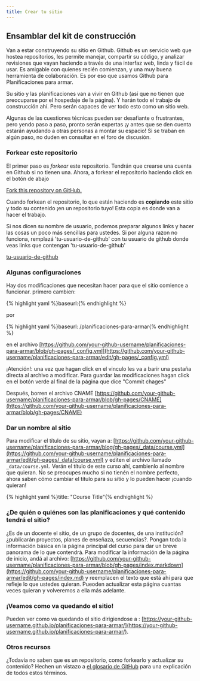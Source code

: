 ```yaml
---
title: Crear tu sitio
---
```


## Ensamblar del kit de construcción

Van a estar construyendo su sitio en Github. Github es un servicio web que hostea repositorios, les permite manejar, compartir su código, y  analizar revisiones que vayan haciendo a través de una interfaz web, linda y fácil de usar. Es amigable con quienes recién comienzan, y una muy buena herramienta de colaboración. Es por eso que usamos Github para Planificaciones para armar.

Su sitio y las planificaciones van a vivir en Github (así que no tienen que preocuparse por el hospedaje de la página). Y harán todo el trabajo de construcción ahí. Pero serán capaces de ver todo esto como un sitio web.

Algunas de las cuestiones técnicas pueden ser desafiante o frustrantes, pero yendo paso a paso, pronto serán expertas ¡y antes que se den cuenta estarán ayudando a otras personas a montar su espacio! Si se traban en algún paso, no duden en consultar en el foro de discusión.

### Forkear este repositorio

El primer paso es *forkear* este repositorio. Tendrán que crearse una cuenta en Github si no tienen una.
Ahora, a forkear el repositorio haciendo click en el botón de abajo


<a class="btn btn-primary" href="https://github.com/acercadelaeducacion/planificaciones-para-armar/fork" target="_blank"><i class="fa fa-code-fork"></i> Fork this repository on GitHub.</a>

Cuando forkean el repositorio, lo que están haciendo es **copiando** este sitio y todo su contenido ¡en un repositorio tuyo! Esta copia es donde van a hacer el trabajo.

<div id="ghUsername-intro">
Si nos dicen su nombre de usuario, podemos preparar algunos links y hacer las cosas un poco más sencillas para ustedes. Si por alguna razon no funciona, remplazá 'tu-usuario-de-github' con tu usuario de github donde veas links que contengan 'tu-usuario-de-github'
</div>

[tu-usuario-de-github](https://github.com/your-github-username-set/planificaciones-para-armar/)

### Algunas configuraciones
Hay dos modificaciones que necesitan hacer para que el sitio comience a funcionar. primero cambien:

{% highlight yaml %}baseurl:{% endhighlight %}

por

{% highlight yaml %}baseurl: /planificaciones-para-armar{% endhighlight %}

en el archivo [https://github.com/your-github-username/planificaciones-para-armar/blob/gh-pages/_config.yml](https://github.com/your-github-username/planificaciones-para-armar/edit/gh-pages/_config.yml)

¡Atención!: una vez que hagan click en el vinculo les va a barir una pestaña directa al archivo a modificar. Para guardar las modificaciones hagan click en el botón verde al final de la página que dice "Commit chages"

Después, borren el archivo CNAME [https://github.com/your-github-username/planificaciones-para-armar/blob/gh-pages/CNAME](https://github.com/your-github-username/planificaciones-para-armar/blob/gh-pages/CNAME)


### Dar un nombre al sitio

Para modificar el título de su sitio, vayan a: [https://github.com/your-github-username/planificaciones-para-armar/blog/gh-pages/_data/course.yml](https://github.com/your-github-username/planificaciones-para-armar/edit/gh-pages/_data/course.yml) y editen el archivo llamado `_data/course.yml`. Verán el título de este curso ahí, cambienlo al nombre que quieran. No se preocupes mucho si no tienén el nombre perfecto, ahora saben cómo cambiar el título para su sitio y lo pueden hacer ¡cuando quieran!

{% highlight yaml %}title: "Course Title"{% endhighlight %}

### ¿De quién o quiénes son las planificaciones y qué contenido tendrá el sitio?

¿Es de un docente el sitio, de un grupo de docentes, de una institución? ¿publicarán proyectos, planes de enseñaza, secuencias?. Pongan toda la información básica en la página principal del curso para dar un breve panorama de lo que contendrá. Para modificar la información de la página de inicio, andá al archivo: [https://github.com/your-github-username/planificaciones-para-armar/blob/gh-pages/index.markdown](https://github.com/your-github-username/planificaciones-para-armar/edit/gh-pages/index.md) y reemplacen el texto que está ahí para que refleje lo que ustedes quieran. Pueoden actualizar esta página cuantas veces quieran y volveremos a ella más adelante.

### ¡Veamos como va quedando el sitio!

Pueden ver como va quedando el sitio dirigiendose a : [https://your-github-username.github.io/planificaciones-para-armar/](https://your-github-username.github.io/planificaciones-para-armar/).

### Otros recursos

¿Todavía no saben que es un repositorio, como forkearlo y actualizar su contenido? Hechen un vistazo a <a href="https://help.github.com/articles/github-glossary" target="blank">el glosario de GitHub</a> para una explicación de todos estos términos.
